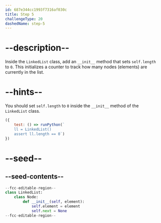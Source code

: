 ```yaml
---
id: 687e344cc1993f7316af030c
title: Step 5
challengeType: 20
dashedName: step-5
---
```


# --description--

Inside the `LinkedList` class, add an `__init__` method that sets `self.length` to `0`. This initializes a counter to track how many nodes (elements) are currently in the list.

# --hints--

You should set `self.length` to `0` inside the `__init__` method of the `LinkedList` class.

```js
({ 
    test: () => runPython(`
    ll = LinkedList()
    assert ll.length == 0`) 
})
```

# --seed--

## --seed-contents--

```py
--fcc-editable-region--
class LinkedList:
    class Node:
        def __init__(self, element):
            self.element = element
            self.next = None
--fcc-editable-region--
```
